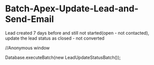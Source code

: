 # Batch-Apex-Update-Lead-and-Send-Email

Lead created 7 days before and still not started(open - not contacted), update the lead status as closed - not converted

//Anonymous window

Database.executeBatch(new LeadUpdateStatusBatch());

